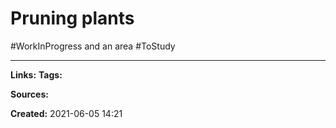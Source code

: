 # Pruning plants
#WorkInProgress and an area #ToStudy 

---
**Links:** 
**Tags:** 

**Sources:**

**Created:** 2021-06-05  14:21